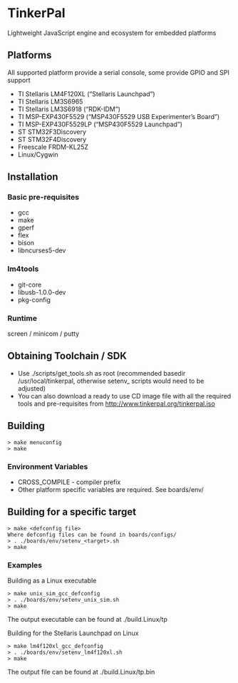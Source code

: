 TinkerPal
=========
Lightweight JavaScript engine and ecosystem for embedded platforms

Platforms
---------
All supported platform provide a serial console, some provide GPIO and SPI support
- TI Stellaris LM4F120XL (“Stellaris Launchpad”)
- TI Stellaris LM3S6965
- TI Stellaris LM3S6918 (“RDK-IDM”)
- TI MSP-EXP430F5529 (“MSP430F5529 USB Experimenter’s Board”)
- TI MSP-EXP430F5529LP (“MSP430F5529 Launchpad”)
- ST STM32F3Discovery
- ST STM32F4Discovery
- Freescale FRDM-KL25Z
- Linux/Cygwin

Installation
------------
### Basic pre-requisites
- gcc
- make
- gperf
- flex
- bison
- libncurses5-dev

### lm4tools
- git-core
- libusb-1.0.0-dev
- pkg-config

### Runtime
screen / minicom / putty

Obtaining Toolchain / SDK
-------------------------
- Use ./scripts/get_tools.sh as root (recommended basedir /usr/local/tinkerpal,
  otherwise setenv_<target> scripts would need to be adjusted)
- You can also download a ready to use CD image file with all the required tools and pre-requisites from http://www.tinkerpal.org/tinkerpal.iso

Building
--------
```
> make menuconfig
> make
```

### Environment Variables
- CROSS_COMPILE - compiler prefix
- Other platform specific variables are required. See boards/env/

Building for a specific target
------------------------------
```
> make <defconfig file>
Where defconfig files can be found in boards/configs/
> . ./boards/env/setenv_<target>.sh
> make
```

### Examples

Building as a Linux executable
```
> make unix_sim_gcc_defconfig
> . ./boards/env/setenv_unix_sim.sh
> make
```
The output executable can be found at ./build.Linux/tp

Building for the Stellaris Launchpad on Linux
```
> make lm4f120xl_gcc_defconfig
> . ./boards/env/setenv_lm4f120xl.sh
> make
```

The output file can be found at ./build.Linux/tp.bin
